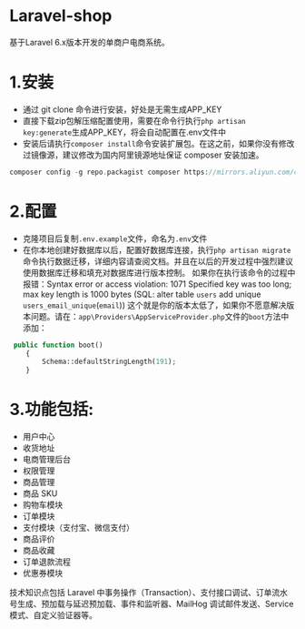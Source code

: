 # Laravel-shop
基于Laravel 6.x版本开发的单商户电商系统。
# 1.安装
- 通过 git clone 命令进行安装，好处是无需生成APP_KEY
- 直接下载zip包解压缩配置使用，需要在命令行执行```php artisan key:generate```生成APP_KEY，将会自动配置在.env文件中
- 安装后请执行```composer install```命令安装扩展包。在这之前，如果你没有修改过镜像源，建议修改为国内阿里镜源地址保证 composer 安装加速。
```php
composer config -g repo.packagist composer https://mirrors.aliyun.com/composer/
```
# 2.配置
- 克隆项目后复制```.env.example```文件，命名为```.env```文件
- 在你本地创建好数据库以后，配置好数据库连接，执行```php artisan migrate```命令执行数据迁移，详细内容请查阅文档。并且在以后的开发过程中强烈建议使用数据库迁移和填充对数据库进行版本控制。
如果你在执行该命令的过程中报错：Syntax error or access violation: 1071 Specified key was too long; max key length is 1000 bytes (SQL: alter table `users` add unique `users_email_unique`(`email`))
这个就是你的版本太低了，如果你不愿意解决版本问题。请在：```app\Providers\AppServiceProvider.php```文件的```boot```方法中添加：
```php
 public function boot()
    {
        Schema::defaultStringLength(191);
    }

```

# 3.功能包括:
- 用户中心
- 收货地址
- 电商管理后台
- 权限管理
- 商品管理
- 商品 SKU
- 购物车模块
- 订单模块
- 支付模块（支付宝、微信支付）
- 商品评价
- 商品收藏
- 订单退款流程
- 优惠券模块

技术知识点包括 Laravel 中事务操作（Transaction）、支付接口调试、订单流水号生成、预加载与延迟预加载、事件和监听器、MailHog 调试邮件发送、Service 模式、自定义验证器等。
